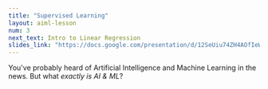 ```yaml
---
title: "Supervised Learning"
layout: aiml-lesson
num: 3
next_text: Intro to Linear Regression
slides_link: "https://docs.google.com/presentation/d/12SeUiu74ZH4AOfIeWMMl8w02xylcTPjMLhwsaxMgYlM/"
---
```


You've probably heard of Artificial Intelligence and Machine Learning in the news. But what *exactly is AI & ML*?
